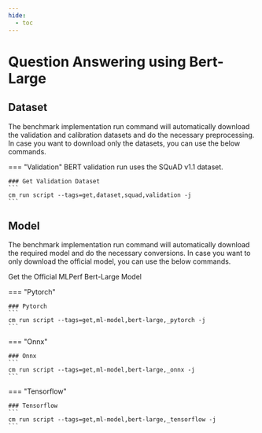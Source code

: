 ```yaml
---
hide:
  - toc
---
```


# Question Answering using Bert-Large

## Dataset

The benchmark implementation run command will automatically download the validation and calibration datasets and do the necessary preprocessing. In case you want to download only the datasets, you can use the below commands.

=== "Validation"
    BERT validation run uses the SQuAD v1.1 dataset.

    ### Get Validation Dataset
    ```
    cm run script --tags=get,dataset,squad,validation -j
    ```

## Model
The benchmark implementation run command will automatically download the required model and do the necessary conversions. In case you want to only download the official model, you can use the below commands.

Get the Official MLPerf Bert-Large Model

=== "Pytorch"

    ### Pytorch
    ```
    cm run script --tags=get,ml-model,bert-large,_pytorch -j
    ```
=== "Onnx"

    ### Onnx
    ```
    cm run script --tags=get,ml-model,bert-large,_onnx -j
    ```
=== "Tensorflow"

    ### Tensorflow
    ```
    cm run script --tags=get,ml-model,bert-large,_tensorflow -j
    ```

